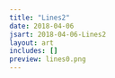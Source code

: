 ```yaml
---
title: "Lines2"
date: 2018-04-06
jsart: 2018-04-06-Lines2
layout: art
includes: []
preview: lines0.png
---
```

